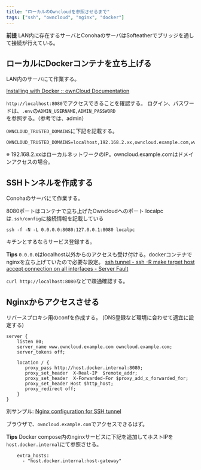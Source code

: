 ```yaml
---
title: "ローカルのOwncloudを参照させるまで"
tags: ["ssh", "owncloud", "nginx", "docker"]
---
```


**前提**
LAN内に存在するサーバとConohaのサーバはSofteatherでブリッジを通して接続が行えている。

## ローカルにDockerコンテナを立ち上げる
LAN内のサーバにて作業する。

[Installing with Docker :: ownCloud Documentation](https://doc.owncloud.com/server/next/admin_manual/installation/docker/)

`http://localhost:8080`でアクセスできることを確認する。
ログイン、パスワードは、`.env`の`ADMIN_USERNAME,ADMIN_PASSWORD`を参照する。（参考では、admin）

`OWNCLOUD_TRUSTED_DOMAINS`に下記を記載する。
```
OWNCLOUD_TRUSTED_DOMAINS=localhost,192.168.2.xx,owncloud.example.com,www.owncloud.example.com
```
※ 192.168.2.xxはローカルネットワークのIP。owncloud.example.comはドメインアクセスの場合。

## SSHトンネルを作成する
Conohaのサーバにて作業する。

8080ポートはコンテナで立ち上げたOwncloudへのポート
localpcは`.ssh/config`に接続情報を記載している
```
ssh -f -N -L 0.0.0.0:8080:127.0.0.1:8080 localpc
```
キチンとするならサービス登録する。

**Tips**
`0.0.0.0`はlocalhost以外からのアクセスも受け付ける。dockerコンテナでnginxを立ち上げていたので必要な設定。
[ssh tunnel - ssh -R make target host accept connection on all interfaces - Server Fault](https://serverfault.com/questions/861909/ssh-r-make-target-host-accept-connection-on-all-interfaces)

`curl http://localhost:8080`などで疎通確認する。

## Nginxからアクセスさせる
リバースプロキシ用のconfを作成する。
(DNS登録など環境に合わせて適宜に設定する)
```
server {
    listen 80;
    server_name www.owncloud.example.com owncloud.example.com;
    server_tokens off;

    location / {
       proxy_pass http://host.docker.internal:8080;
       proxy_set_header  X-Real-IP  $remote_addr;
       proxy_set_header  X-Forwarded-For $proxy_add_x_forwarded_for;
       proxy_set_header Host $http_host;
       proxy_redirect off;
    }
}
```
別サンプル: [Nginx configuration for SSH tunnel](https://gist.github.com/fnando/1101211)

ブラウザで、`owncloud.example.com`でアクセスできるはず。

**Tips**
Docker compose内のnginxサービスに下記を追加してホストIPを`host.docker.internal`にて参照させる。
```
    extra_hosts:
      - "host.docker.internal:host-gateway"
```

